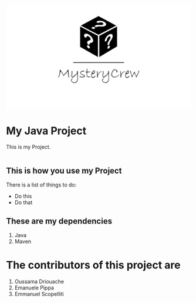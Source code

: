 ![](images/MysteryCrewLogo.PNG) 

# My Java Project

This is my Project.

```java

```

## This is how you use my Project

There is a list of things to do:

- Do this
- Do that

## These are my dependencies

1. Java
2. Maven

# The contributors of this project are

1. Oussama Driouache
2. Emanuele Pippa
3. Emmanuel Scopelliti
